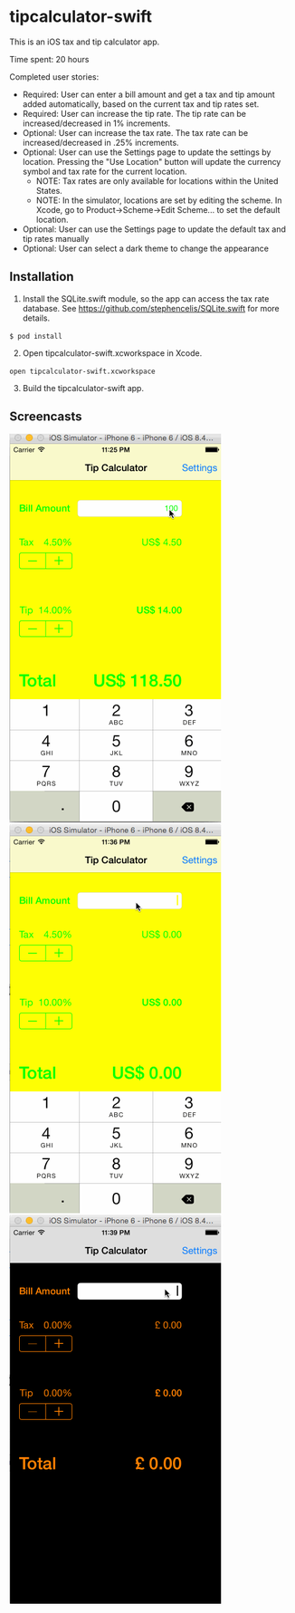 # tipcalculator-swift

This is an iOS tax and tip calculator app.

Time spent: 20 hours

Completed user stories:
  * Required: User can enter a bill amount and get a tax and tip amount added automatically, based on the current tax and tip rates set.
  * Required: User can increase the tip rate.  The tip rate can be increased/decreased in 1% increments.
  * Optional: User can increase the tax rate.  The tax rate can be increased/decreased in .25% increments.
  * Optional: User can use the Settings page to update the settings by location.  Pressing the "Use Location" button will update the currency symbol and tax rate for the current location.  
    * NOTE: Tax rates are only available for locations within the United States.
    * NOTE: In the simulator, locations are set by editing the scheme.  In Xcode, go to Product->Scheme->Edit Scheme... to set the default location.
  * Optional: User can use the Settings page to update the default tax and tip rates manually
  * Optional: User can select a dark theme to change the appearance

## Installation
1. Install the SQLite.swift module, so the app can access the tax rate database.  See https://github.com/stephencelis/SQLite.swift for more details.

`$ pod install`

2. Open tipcalculator-swift.xcworkspace in Xcode.

`open tipcalculator-swift.xcworkspace`

3. Build the tipcalculator-swift app.

## Screencasts
![Alt text](/screenshots/tipcalculator-swift-honolulu.gif?raw=true "Honolulu Scheme")
![Alt text](/screenshots/tipcalculator-swift-england.gif?raw=true "England Scheme")
![Alt text](/screenshots/tipcalculator-swift-nyc.gif?raw=true "New York City Scheme")
